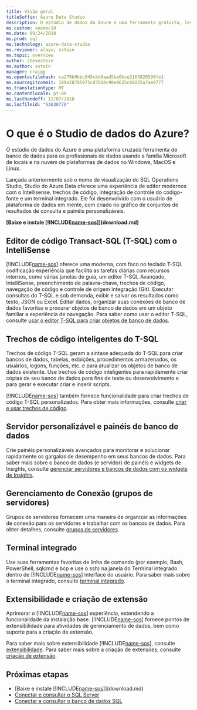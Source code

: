 ```yaml
---
title: Visão geral
titleSuffix: Azure Data Studio
description: O estúdio de dados do Azure é uma ferramenta gratuita, leve, que é executado no Windows, macOS e Linux, para o gerenciamento do SQL Server, banco de dados SQL e Azure SQL Data Warehouse.
ms.custom: seodec18
ms.date: 09/24/2018
ms.prod: sql
ms.technology: azure-data-studio
ms.reviewer: alayu; sstein
ms.topic: overview
author: stevestein
ms.author: sstein
manager: craigg
ms.openlocfilehash: ca279b9bbc945cbd9aad5be0bce3165820598fe1
ms.sourcegitcommit: 189a28785075cd7018c98e9625c69225a7ae0777
ms.translationtype: MT
ms.contentlocale: pt-BR
ms.lasthandoff: 12/07/2018
ms.locfileid: "53030770"
---
```

# <a name="what-is-azure-data-studio"></a>O que é o Studio de dados do Azure?

O estúdio de dados do Azure é uma plataforma cruzada ferramenta de banco de dados para os profissionais de dados usando a família Microsoft de locais e na nuvem de plataformas de dados no Windows, MacOS e Linux.

Lançada anteriormente sob o nome de visualização do SQL Operations Studio, Studio do Azure Data oferece uma experiência de editor modernos com o Intellisense, trechos de código, integração de controle do código-fonte e um terminal integrado. Ele foi desenvolvido com o usuário de plataforma de dados em mente, com criado no gráfico de conjuntos de resultados de consulta e painéis personalizáveis.

**[Baixe e instale [!INCLUDE[name-sos](../includes/name-sos-short.md)]](download.md)**


## <a name="transact-sql-t-sql-code-editor-with-intellisense"></a>Editor de código Transact-SQL (T-SQL) com o IntelliSense

[!INCLUDE[name-sos](../includes/name-sos-short.md)] oferece uma moderna, com foco no teclado T-SQL codificação experiência que facilita as tarefas diárias com recursos internos, como várias janelas de guia, um editor T-SQL Avançado, IntelliSense, preenchimento de palavra-chave, trechos de código, navegação de código e controle de origem integração (Git). Executar consultas do T-SQL e sob demanda, exibir e salvar os resultados como texto, JSON ou Excel. Editar dados, organizar suas conexões de banco de dados favoritas e procurar objetos de banco de dados em um objeto familiar a experiência de navegação. Para saber como usar o editor T-SQL, consulte [usar o editor T-SQL para criar objetos de banco de dados](tutorial-sql-editor.md).

## <a name="smart-t-sql-code-snippets"></a>Trechos de código inteligentes do T-SQL

Trechos de código T-SQL geram a sintaxe adequada do T-SQL para criar bancos de dados, tabelas, exibições, procedimentos armazenados, os usuários, logons, funções, etc. e para atualizar os objetos de banco de dados existente. Use trechos de código inteligentes para rapidamente criar cópias de seu banco de dados para fins de teste ou desenvolvimento e para gerar e executar criar e inserir scripts.

[!INCLUDE[name-sos](../includes/name-sos-short.md)] também fornece funcionalidade para criar trechos de código T-SQL personalizados. Para obter mais informações, consulte [criar e usar trechos de código](code-snippets.md).


## <a name="customizable-server-and-database-dashboards"></a>Servidor personalizável e painéis de banco de dados

Crie painéis personalizáveis avançados para monitorar e solucionar rapidamente os gargalos de desempenho em seus bancos de dados. Para saber mais sobre o banco de dados (e servidor) de painéis e widgets de Insights, consulte [gerenciar servidores e bancos de dados com os widgets de Insights](insight-widgets.md).

## <a name="connection-management-server-groups"></a>Gerenciamento de Conexão (grupos de servidores)

Grupos de servidores fornecem uma maneira de organizar as informações de conexão para os servidores e trabalhar com os bancos de dados. Para obter detalhes, consulte [grupos de servidores](server-groups.md).

## <a name="integrated-terminal"></a>Terminal integrado

Use suas ferramentas favoritas de linha de comando (por exemplo, Bash, PowerShell, sqlcmd e bcp e use o ssh) na janela do Terminal integrado dentro de [!INCLUDE[name-sos](../includes/name-sos-short.md)] interface do usuário. Para saber mais sobre o terminal integrado, consulte [terminal integrado](integrated-terminal.md).

## <a name="extensibility-and-extension-authoring"></a>Extensibilidade e criação de extensão

Aprimorar o [!INCLUDE[name-sos](../includes/name-sos-short.md)] experiência, estendendo a funcionalidade da instalação base. [!INCLUDE[name-sos](../includes/name-sos-short.md)] fornece pontos de extensibilidade para atividades de gerenciamento de dados, bem como suporte para a criação de extensão.

Para saber mais sobre extensibilidade [!INCLUDE[name-sos](../includes/name-sos-short.md)], consulte [extensibilidade](extensibility.md).
Para saber mais sobre a criação de extensões, consulte [criação de extensão](extension-authoring.md).




## <a name="next-steps"></a>Próximas etapas
- [Baixe e instale [!INCLUDE[name-sos](../includes/name-sos-short.md)]](download.md)
- [Conectar e consultar o SQL Server](quickstart-sql-server.md)
- [Conectar e consultar o banco de dados SQL](quickstart-sql-database.md)
